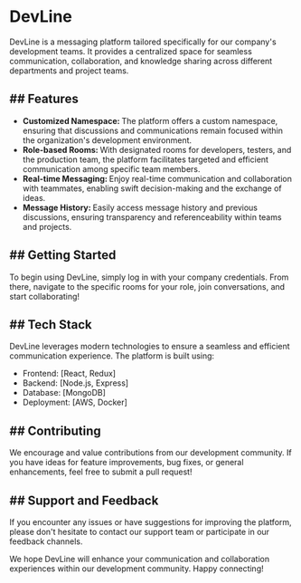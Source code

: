<h1>DevLine</h1>
<p>DevLine is a messaging platform tailored specifically for our company's development teams. It provides a centralized space for seamless communication, collaboration, and knowledge sharing across different departments and project teams.</p>

<h2>## Features</h2>
<ul>
    <li><span><b>Customized Namespace: </b></span>The platform offers a custom namespace, ensuring that discussions and communications remain focused within the organization's development environment.</li>
    <li><span><b>Role-based Rooms: </b></span>With designated rooms for developers, testers, and the production team, the platform facilitates targeted and efficient communication among specific team members.</li>
    <li><span><b>Real-time Messaging: </b></span>Enjoy real-time communication and collaboration with teammates, enabling swift decision-making and the exchange of ideas.</li>
    <li><span><b>Message History: </b></span>Easily access message history and previous discussions, ensuring transparency and referenceability within teams and projects.</li>
</ul>
<h2>## Getting Started</h2>
<p>To begin using DevLine, simply log in with your company credentials. From there, navigate to the specific rooms for your role, join conversations, and start collaborating!</p>

<h2>## Tech Stack</h2>
<p>DevLine leverages modern technologies to ensure a seamless and efficient communication experience. The platform is built using:</p>
<ul>
    <li>Frontend: [React, Redux]</li>
    <li>Backend: [Node.js, Express]</li>
    <li>Database: [MongoDB]</li>
    <li>Deployment: [AWS, Docker]</li>  
</ul>
<h2>## Contributing</h2>
<p>We encourage and value contributions from our development community. If you have ideas for feature improvements, bug fixes, or general enhancements, feel free to submit a pull request!</p>
<h2>## Support and Feedback</h2>
<p>If you encounter any issues or have suggestions for improving the platform, please don't hesitate to contact our support team or participate in our feedback channels.</p>
<p>We hope DevLine will enhance your communication and collaboration experiences within our development community. Happy connecting!</p>
